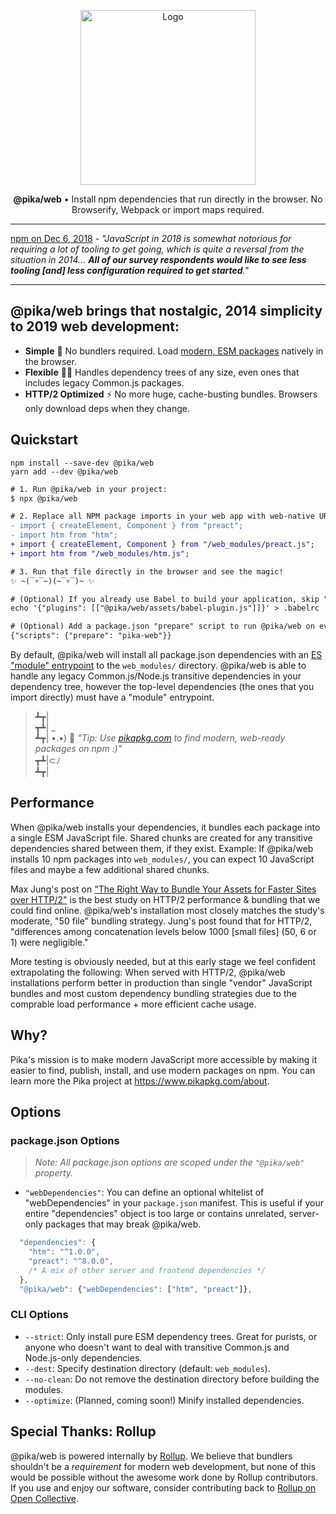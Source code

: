 <p align="center">
  <img alt="Logo" src="https://next.pikapkg.com/static/img/pika-web-logo.png" width="280">
</p>

<p align="center">
   <strong>@pika/web</strong> • Install npm dependencies that run directly in the browser. No Browserify, Webpack or import maps required.
</p>


---

[npm on Dec 6, 2018](https://medium.com/npm-inc/this-year-in-javascript-2018-in-review-and-npms-predictions-for-2019-3a3d7e5298ef) - *"JavaScript in 2018 is somewhat notorious for requiring a lot of tooling to get going, which is quite a reversal from the situation in 2014... **All of our survey respondents would like to see less tooling [and] less configuration required to get started**."*

---


## @pika/web brings that nostalgic, 2014 simplicity to 2019 web development:

- **Simple** 💪 No bundlers required. Load [modern, ESM packages](http://pikapkg.com) natively in the browser.
- **Flexible** 🧘‍♂️ Handles dependency trees of any size, even ones that includes legacy Common.js packages.
- **HTTP/2 Optimized** ⚡️ No more huge, cache-busting bundles. Browsers only download deps when they change.


## Quickstart

```
npm install --save-dev @pika/web
yarn add --dev @pika/web
```

```diff
# 1. Run @pika/web in your project:
$ npx @pika/web

# 2. Replace all NPM package imports in your web app with web-native URLs:
- import { createElement, Component } from "preact";
- import htm from "htm";
+ import { createElement, Component } from "/web_modules/preact.js";
+ import htm from "/web_modules/htm.js";

# 3. Run that file directly in the browser and see the magic! 
✨ ~(‾▿‾~)(~‾▿‾)~ ✨

# (Optional) If you already use Babel to build your application, skip "Step 2" and let our plugin rewrite your imports automatically:
echo '{"plugins": [["@pika/web/assets/babel-plugin.js"]]}' > .babelrc

# (Optional) Add a package.json "prepare" script to run @pika/web on every npm install:
{"scripts": {"prepare": "pika-web"}}
```

By default, @pika/web will install all package.json dependencies with an [ES "module" entrypoint](https://github.com/rollup/rollup/wiki/pkg.module) to the `web_modules/` directory. @pika/web is able to handle any legacy Common.js/Node.js transitive dependencies in your dependency tree, however the top-level dependencies (the ones that you import directly) must have a "module" entrypoint.
 
> ┻┳|  
> ┳┻| _  
> ┻┳| •.•) 💬 *"Tip: Use [pikapkg.com](https://www.pikapkg.com) to find modern, web-ready packages on npm :)"*  
> ┳┻|⊂ﾉ     
> ┻┳|  



## Performance

When @pika/web installs your dependencies, it bundles each package into a single ESM JavaScript file. Shared chunks are created for any transitive dependencies shared between them, if they exist. Example: If @pika/web installs 10 npm packages into `web_modules/`, you can expect 10 JavaScript files and maybe a few additional shared chunks.

Max Jung's post on ["The Right Way to Bundle Your Assets for Faster Sites over HTTP/2"](https://medium.com/@asyncmax/the-right-way-to-bundle-your-assets-for-faster-sites-over-http-2-437c37efe3ff) is the best study on HTTP/2 performance & bundling that we could find online. @pika/web's installation most closely matches the study's moderate, "50 file" bundling strategy. Jung's post found that for HTTP/2, "differences among concatenation levels below 1000 [small files] (50, 6 or 1) were negligible."

More testing is obviously needed, but at this early stage we feel confident extrapolating the following: When served with HTTP/2, @pika/web installations perform better in production than single "vendor" JavaScript bundles and most custom dependency bundling strategies due to the comprable load performance + more efficient cache usage.


## Why?

Pika's mission is to make modern JavaScript more accessible by making it easier to find, publish, install, and use modern packages on npm. You can learn more the Pika project at https://www.pikapkg.com/about.


## Options

### package.json Options

> *Note: All package.json options are scoped under the `"@pika/web"` property.*

* `"webDependencies"`: You can define an optional whitelist of "webDependencies" in your `package.json` manifest. This is useful if your entire "dependencies" object is too large or contains unrelated, server-only packages that may break @pika/web.

```js
  "dependencies": {
    "htm": "^1.0.0",
    "preact": "^8.0.0",
    /* A mix of other server and frontend dependencies */
  },
  "@pika/web": {"webDependencies": ["htm", "preact"]},
```

### CLI Options

* `--strict`: Only install pure ESM dependency trees. Great for purists, or anyone who doesn't want to deal with transitive Common.js and Node.js-only dependencies.
* `--dest`: Specify destination directory (default: `web_modules`).
* `--no-clean`: Do not remove the destination directory before building the modules.
* `--optimize`: (Planned, coming soon!) Minify installed dependencies.


## Special Thanks: Rollup

@pika/web is powered internally by [Rollup](https://rollupjs.org/). We believe that bundlers shouldn't be a *requirement* for modern web development, but none of this would be possible without the awesome work done by Rollup contributors. If you use and enjoy our software, consider contributing back to [Rollup on Open Collective](https://opencollective.com/rollup).

